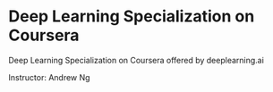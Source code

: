 # Deep Learning Specialization on Coursera

Deep Learning Specialization on Coursera offered by deeplearning.ai

Instructor: Andrew Ng
